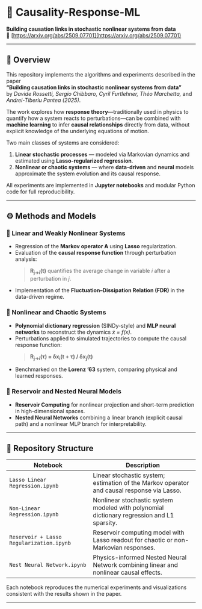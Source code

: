 # 🧠 Causality-Response-ML  
**Building causation links in stochastic nonlinear systems from data**  
📄 [https://arxiv.org/abs/2509.07701](https://arxiv.org/abs/2509.07701)

---

## 📘 Overview

This repository implements the algorithms and experiments described in the paper  
**“Building causation links in stochastic nonlinear systems from data”**  
by *Davide Rossetti, Sergio Chibbaro, Cyril Furtlehner, Théo Marchetta,* and *Andrei-Tiberiu Pantea (2025)*.

The work explores how **response theory**—traditionally used in physics to quantify how a system reacts to perturbations—can be combined with **machine learning** to infer **causal relationships** directly from data, without explicit knowledge of the underlying equations of motion.

Two main classes of systems are considered:

1. **Linear stochastic processes** — modeled via Markovian dynamics and estimated using **Lasso-regularized regression**.  
2. **Nonlinear or chaotic systems** — where **data-driven** and **neural** models approximate the system evolution and its causal response.

All experiments are implemented in **Jupyter notebooks** and modular Python code for full reproducibility.

---

## ⚙️ Methods and Models

### 🔹 Linear and Weakly Nonlinear Systems
- Regression of the **Markov operator A** using **Lasso** regularization.  
- Evaluation of the **causal response function** through perturbation analysis:  
  > **R<sub>j→i</sub>(t)** quantifies the average change in variable *i* after a perturbation in *j*.  
- Implementation of the **Fluctuation–Dissipation Relation (FDR)** in the data-driven regime.

### 🔹 Nonlinear and Chaotic Systems
- **Polynomial dictionary regression** (SINDy-style) and **MLP neural networks** to reconstruct the dynamics *ẋ = f(x)*.  
- Perturbations applied to simulated trajectories to compute the causal response function:  
  > **R<sub>j→i</sub>(τ) = δx<sub>i</sub>(t + τ) / δx<sub>j</sub>(t)**  
- Benchmarked on the **Lorenz ’63** system, comparing physical and learned responses.

### 🔹 Reservoir and Nested Neural Models
- **Reservoir Computing** for nonlinear projection and short-term prediction in high-dimensional spaces.  
- **Nested Neural Networks** combining a linear branch (explicit causal path) and a nonlinear MLP branch for interpretability.

---

## 🧩 Repository Structure

| Notebook | Description |
|-----------|--------------|
| `Lasso Linear Regression.ipynb` | Linear stochastic system; estimation of the Markov operator and causal response via Lasso. |
| `Non-Linear Regression.ipynb` | Nonlinear stochastic system modeled with polynomial dictionary regression and L1 sparsity. |
| `Reservoir + Lasso Regularization.ipynb` | Reservoir computing model with Lasso readout for chaotic or non-Markovian responses. |
| `Nest Neural Network.ipynb` | Physics-informed Nested Neural Network combining linear and nonlinear causal effects. |

Each notebook reproduces the numerical experiments and visualizations consistent with the results shown in the paper.

---
